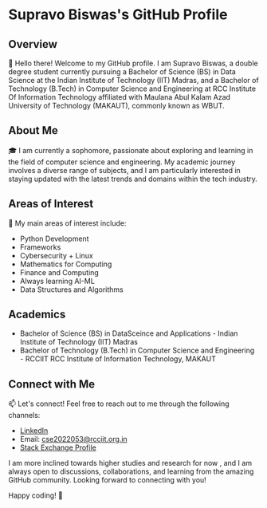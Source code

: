 # Supravo Biswas's GitHub Profile

## Overview

👋 Hello there! Welcome to my GitHub profile. I am Supravo Biswas, a double degree student currently pursuing a Bachelor of Science (BS) in Data Science at the Indian Institute of Technology (IIT) Madras, and a Bachelor of Technology (B.Tech) in Computer Science and Engineering at RCC Institute Of Information Technology affiliated with Maulana Abul Kalam Azad University of Technology (MAKAUT), commonly known as WBUT.

## About Me

🎓 I am currently a sophomore, passionate about exploring and learning in the field of computer science and engineering. My academic journey involves a diverse range of subjects, and I am particularly interested in staying updated with the latest trends and domains within the tech industry.

## Areas of Interest

🚀 My main areas of interest include:

- Python Development
- Frameworks
- Cybersecurity + Linux
- Mathematics for Computing
- Finance and Computing 
- Always learning AI-ML
- Data Structures and Algorithms

## Academics

- Bachelor of Science (BS) in DataSceince and Applications - Indian Institute of Technology (IIT) Madras
- Bachelor of Technology (B.Tech) in Computer Science and Engineering - RCCIIT RCC Institute of Information Technology, MAKAUT

## Connect with Me

📫 Let's connect! Feel free to reach out to me through the following channels:

- [LinkedIn](https://www.linkedin.com/in/supravo-biswas/)
- Email: cse2022053@rcciit.org.in
- [Stack Exchange Profile](https://stackexchange.com/users/your-stack-exchange-id)

I am more inclined towards higher studies and research for now , and I am always open to discussions, collaborations, and learning from the amazing GitHub community. Looking forward to connecting with you!

Happy coding! 🚀

